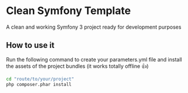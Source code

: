 Clean Symfony Template
==========

A clean and working Symfony 3 project ready for development purposes

How to use it
--------

Run the following command to create your parameters.yml file and install the assets of the project bundles (it works totally offline :+1:)

```bash
cd "route/to/your/project"
php composer.phar install
```
